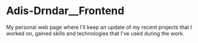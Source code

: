 # Adis-Drndar__Frontend
My personal web page where I'll keep an update of my recent projects that I worked on, gained skills and technologies that I've used during the work.
